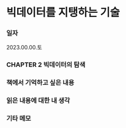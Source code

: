 
# 빅데이터를 지탱하는 기술

### 일자
2023.00.00.토

### CHAPTER 2 빅데이터의 탐색

### 책에서 기억하고 싶은 내용



### 읽은 내용에 대한 내 생각



### 기타 메모
